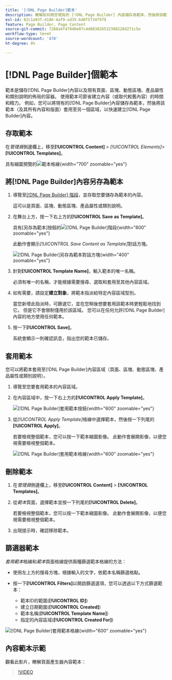 ```yaml
---
title: '[!DNL Page Builder]範本'
description: 瞭解如何將您現有的 [!DNL Page Builder] 內容儲存為範本，然後將該範本套用至其他區域。
exl-id: 02c1a93f-4186-4af9-ad35-bd0f5734f979
feature: Page Builder, Page Content
source-git-commit: 7288a4f47940e07c4d083826532308228d271c5e
workflow-type: tm+mt
source-wordcount: '478'
ht-degree: 0%

---
```


# [!DNL Page Builder]個範本

範本是儲存[!DNL Page Builder]內容以及現有頁面、區塊、動態區塊、產品屬性和類別說明的佈局的容器。 使用範本可節省建立內容（或取代較舊內容）的時間和精力。 例如，您可以將現有的[!DNL Page Builder]內容儲存為範本，然後將該範本（及其所有內容和版面）套用至另一個區域，以快速建立[!DNL Page Builder]內容。

## 存取範本

在&#x200B;_管理員_&#x200B;側邊欄上，移至&#x200B;**[!UICONTROL Content]** > _[!UICONTROL Elements]_>**[!UICONTROL Templates]**。

具有縮圖預覽的![範本格線](./assets/templates-list.png){width="700" zoomable="yes"}

## 將[!DNL Page Builder]內容另存為範本

1. 導覽至[[!DNL Page Builder] 階段](workspace.md#stage)，並存取您要儲存為範本的內容。

   這可以是頁面、區塊、動態區塊、產品屬性或類別說明。

1. 在舞台上方，按一下右上方的&#x200B;**[!UICONTROL Save as Template]**。

   具有[另存為範本]按鈕的![[!DNL Page Builder]階段](./assets/pb-templates-saveastemplate-button.png){width="600" zoomable="yes"}

   此動作會顯示&#x200B;_[!UICONTROL Save Content as Template]_&#x200B;對話方塊。

   ![[!DNL Page Builder]另存為範本對話方塊](./assets/pb-templates-save-dialog.png){width="400" zoomable="yes"}

1. 針對&#x200B;**[!UICONTROL Template Name]**，輸入範本的唯一名稱。

   必須有唯一的名稱，才能根據需要搜尋、選取和套用至其他內容區域。

1. 如有需要，請設定&#x200B;**建立對象**，將範本指派給特定內容區域型別。

   當您新增此指派時，可篩選它，並在您稍後想要套用該範本時更輕鬆地找到它。 但是它不會限制僅用於該區域。 您可以在任何允許[!DNL Page Builder]內容的地方使用任何範本。

1. 按一下&#x200B;**[!UICONTROL Save]**。

   系統會顯示一則確認訊息，指出您的範本已儲存。

## 套用範本

您可以將範本套用至[!DNL Page Builder]內容區域（頁面、區塊、動態區塊、產品屬性或類別說明）。

1. 導覽至您要套用範本的內容區域。

1. 在內容區域中，按一下右上方的&#x200B;**[!UICONTROL Apply Template]**。

   ![[!DNL Page Builder]套用範本按鈕](./assets/pb-templates-applytemplate-button.png){width="600" zoomable="yes"}

1. 從&#x200B;_[!UICONTROL Apply Template]_&#x200B;格線中選擇範本，然後按一下列尾的&#x200B;**[!UICONTROL Apply]**。

   若要檢視整個範本，您可以按一下範本縮圖影像。 此動作會展開影像，以便您視需要檢視整個範本。

   ![[!DNL Page Builder]套用範本格線](./assets/pb-templates-apply-slideout-nofilters.png){width="600" zoomable="yes"}

## 刪除範本

1. 在&#x200B;_管理員_&#x200B;側邊欄上，移至&#x200B;**[!UICONTROL Content]** > **[!UICONTROL Templates]**。

1. 從&#x200B;_範本_&#x200B;頁面，選擇範本並按一下列尾的&#x200B;**[!UICONTROL Delete]**。

   若要檢視整個範本，您可以按一下範本縮圖影像。 此動作會展開影像，以便您視需要檢視整個範本。

1. 出現提示時，確認移除範本。

## 篩選器範本

_套用範本_&#x200B;格線和&#x200B;_範本_&#x200B;頁面格線提供兩種篩選範本格線的方法：

- 使用左上方的搜尋方塊，根據輸入的文字，依範本名稱篩選格點。

- 按一下&#x200B;**[!UICONTROL Filters]**&#x200B;以開啟篩選選項，您可以透過以下方式篩選範本：

   - 範本ID的範圍(**[!UICONTROL ID]**)
   - 建立日期範圍(**[!UICONTROL Created]**)
   - 範本名稱(**[!UICONTROL Template Name]**)
   - 指定的內容區域(**[!UICONTROL Created For]**)

![[!DNL Page Builder]套用範本格線](./assets/pb-templates-apply-slideout-withfilters.png){width="600" zoomable="yes"}

## 內容範本示範

觀看此影片，瞭解頁面產生器內容範本：

>[!VIDEO](https://video.tv.adobe.com/v/343787?quality=12&learn=on)

